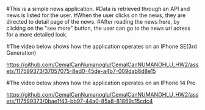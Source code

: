 #This is a simple news application.
#Data is retrieved through an API and news is listed for the user.
#When the user clicks on the news, they are directed to detail page of the news.
#After reading the news here, by clicking on the "see more" button, the user can go to the news url adress for a more detailed look.

#The video below shows how the application operates on an IPhone SE(3rd Generation)



https://github.com/CemalCanNumanoglu/CemalCanNUMANOHLU_HW2/assets/117599373/37057075-8ed0-45de-a4b7-009dab8d8e15






#The video below shows how the application operates on an IPhone 14 Pro


https://github.com/CemalCanNumanoglu/CemalCanNUMANOHLU_HW2/assets/117599373/0bae1f43-bb97-44a0-85a8-81869c15cdc4





